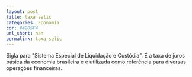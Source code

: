 ```yaml
---
layout: post
title: taxa selic
categories: Economia
cor: #4285F4
url_short: nan
permalink: taxa selic
---
```

Sigla para "Sistema Especial de Liquidação e Custódia". É a taxa de juros básica da economia brasileira e é utilizada como referência para diversas operações financeiras.
